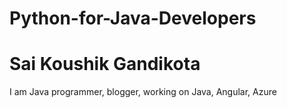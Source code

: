 # Python-for-Java-Developers

Sai Koushik Gandikota
==========================
I am Java programmer, blogger, working on Java, Angular, Azure

